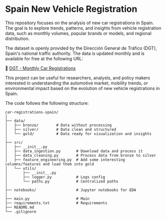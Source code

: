 # Spain New Vehicle Registration
This repository focuses on the analysis of new car registrations in Spain. The goal is to explore trends, patterns, and insights from vehicle registration data, such as monthly volumes, popular brands or models, and regional distribution.

The dataset is openly provided by the Dirección General de Tráfico (DGT), Spain's national traffic authority. The data is updated monthly and is available for free at the following URL:

🔗 [DGT - Monthly Car Registrations](https://www.dgt.es/menusecundario/dgt-en-cifras/matraba-listados/matriculaciones-automoviles-mensual.html)


This project can be useful for researchers, analysts, and policy makers interested in understanding the automotive market, mobility trends, or environmental impact based on the evolution of new vehicle registrations in Spain.

The code follows the following structure:

```text
car-registrations-spain/
│
├── data/
│   ├── bronze/        # Data without processing
│   ├── silver/        # Data clean and structured
│   └── gold/          # Data ready for visualization and insights
│
├── src/
│   ├── __init__.py
│   ├── data_ingestion.py       # Download data and process it
│   ├── data_cleaning.py        # Process data from bronze to silver
│   ├── feature_engineering.py  # Add some interesting columns/features and load them into gold
│   └── utils/
│       ├── __init__.py
│       ├── logger.py           # Logs config
│       └── paths.py            # Centralized paths
│
├── notebooks/                  # Jupyter notebooks for EDA
│
├── main.py                     # Main
├── requirements.txt            # Requirements
├── README.md
└── .gitignore
```